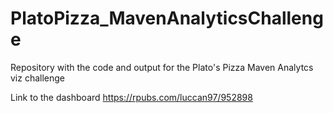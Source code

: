 # PlatoPizza_MavenAnalyticsChallenge
 Repository with the code and output for the Plato's Pizza Maven Analytcs viz challenge


Link to the dashboard
https://rpubs.com/luccan97/952898
